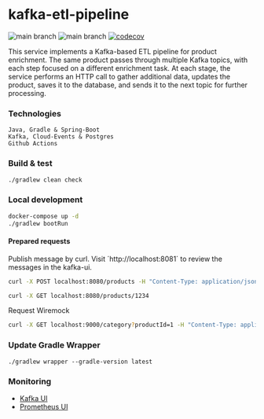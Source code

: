 # kafka-etl-pipeline

![main branch](https://github.com/OskarWestmeijer/kafka-etl-pipeline/actions/workflows/main-build-test-release.yml/badge.svg)
![main branch](https://github.com/OskarWestmeijer/kafka-etl-pipeline/actions/workflows/nightly-build.yml/badge.svg)
[![codecov](https://codecov.io/github/OskarWestmeijer/kafka-etl-pipeline/branch/main/graph/badge.svg?token=CA6XMRS0WS)](https://codecov.io/github/OskarWestmeijer/kafka-messaging)

This service implements a Kafka-based ETL pipeline for product enrichment. The same product passes through multiple Kafka topics, with each
step focused on a different enrichment task. At each stage, the service performs an HTTP call to gather additional data, updates the
product, saves it to the database, and sends it to the next topic for further processing.

### Technologies

```
Java, Gradle & Spring-Boot
Kafka, Cloud-Events & Postgres
Github Actions
```

### Build & test

``` bash
./gradlew clean check
```

### Local development

``` bash
docker-compose up -d
./gradlew bootRun
```

#### Prepared requests

Publish message by curl. Visit ´http://localhost:8081´ to review the messages in the kafka-ui.

``` bash
curl -X POST localhost:8080/products -H "Content-Type: application/json" -d '{"id":1234,"name":"Effective Java"}'
```

``` bash
curl -X GET localhost:8080/products/1234
```

Request Wiremock

``` bash
curl -X GET localhost:9000/category?productId=1 -H "Content-Type: application/json"
```

### Update Gradle Wrapper

`./gradlew wrapper --gradle-version latest`

### Monitoring

- [Kafka UI](http://localhost:8081)
- [Prometheus UI](http://localhost:9090)

